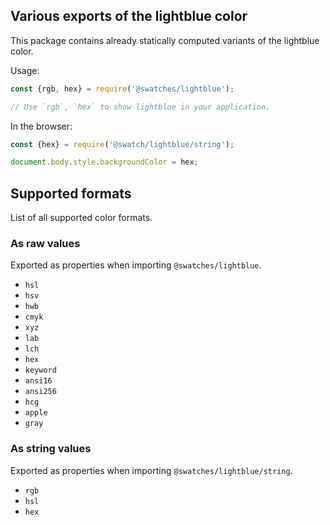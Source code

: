 ## Various exports of the lightblue color

This package contains already statically computed variants of the lightblue color.

Usage:
```js
const {rgb, hex} = require('@swatches/lightblue');

// Use `rgb`, `hex` to show lightblue in your application.
```

In the browser:
```js
const {hex} = require('@swatch/lightblue/string');

document.body.style.backgroundColor = hex;
```

## Supported formats


List of all supported color formats.

### As raw values

Exported as properties when importing `@swatches/lightblue`.

- `hsl`
- `hsv`
- `hwb`
- `cmyk`
- `xyz`
- `lab`
- `lch`
- `hex`
- `keyword`
- `ansi16`
- `ansi256`
- `hcg`
- `apple`
- `gray`

### As string values

Exported as properties when importing `@swatches/lightblue/string`.

- `rgb`
- `hsl`
- `hex`
